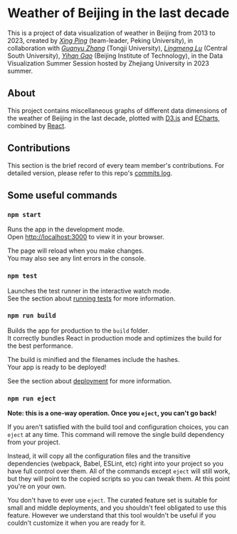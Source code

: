 # Weather of Beijing in the last decade

This is a project of data visualization of weather in Beijing from 2013 to 2023, created by *[Xing Ping](https://github.com/parallel1416)* (team-leader, Peking University), in collaboration with *[Guanyu Zhang](https://github.com/TonyZhang2004)* (Tongji University), *[Lingmeng Lu](https://github.com/Lemoooooooon)* (Central South University), *[Yihan Gao](https://github.com/g111h)* (Beijing Institute of Technology), in the Data Visualization Summer Session hosted by Zhejiang University in 2023 summer.

## About

This project contains miscellaneous graphs of different data dimensions of the weather of Beijing in the last decade, plotted with [D3.js](https://d3js.org/) and [ECharts](https://echartsjs.com/), combined by [React](https://react.dev/).

## Contributions

This section is the brief record of every team member's contributions. For detailed version, please refer to this repo's [commits log](https://github.com/parallel1416/weather/commits/master).

## Some useful commands

### `npm start`

Runs the app in the development mode.\
Open [http://localhost:3000](http://localhost:3000) to view it in your browser.

The page will reload when you make changes.\
You may also see any lint errors in the console.

### `npm test`

Launches the test runner in the interactive watch mode.\
See the section about [running tests](https://facebook.github.io/create-react-app/docs/running-tests) for more information.

### `npm run build`

Builds the app for production to the `build` folder.\
It correctly bundles React in production mode and optimizes the build for the best performance.

The build is minified and the filenames include the hashes.\
Your app is ready to be deployed!

See the section about [deployment](https://facebook.github.io/create-react-app/docs/deployment) for more information.

### `npm run eject`

**Note: this is a one-way operation. Once you `eject`, you can't go back!**

If you aren't satisfied with the build tool and configuration choices, you can `eject` at any time. This command will remove the single build dependency from your project.

Instead, it will copy all the configuration files and the transitive dependencies (webpack, Babel, ESLint, etc) right into your project so you have full control over them. All of the commands except `eject` will still work, but they will point to the copied scripts so you can tweak them. At this point you're on your own.

You don't have to ever use `eject`. The curated feature set is suitable for small and middle deployments, and you shouldn't feel obligated to use this feature. However we understand that this tool wouldn't be useful if you couldn't customize it when you are ready for it.
